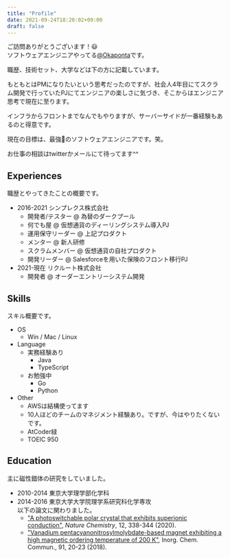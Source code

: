 ```yaml
---
title: "Profile"
date: 2021-09-24T18:20:02+09:00
draft: false
---
```


ご訪問ありがとうございます！😃  
ソフトウェアエンジニアやってる[@Okaponta](https://github.com/okaponta)です。

職歴、技術セット、大学などは下の方に記載しています。

もともとはPMになりたいという思考だったのですが、社会人4年目にてスクラム開発で行っていたPJにてエンジニアの楽しさに気づき、そこからはエンジニア思考で現在に至ります。

インフラからフロントまでなんでもやりますが、サーバーサイドが一番経験もあるのと得意です。

現在の目標は、最強💪のソフトウェアエンジニアです。笑。

お仕事の相談はtwitterかメールにて待ってます^^

## Experiences

職歴とやってきたことの概要です。

 - 2016-2021 シンプレクス株式会社
   - 開発者/テスター @ 為替のダークプール
   - 何でも屋 @ 仮想通貨のディーリングシステム導入PJ
   - 運用保守リーダー @ 上記プロダクト
   - メンター @ 新人研修
   - スクラムメンバー @ 仮想通貨の自社プロダクト
   - 開発リーダー @ Salesforceを用いた保険のフロント移行PJ
 - 2021-現在 リクルート株式会社
   - 開発者 @ オーダーエントリーシステム開発

## Skills

スキル概要です。

 - OS
   - Win / Mac / Linux
 - Language
   - 実務経験あり
     - Java
     - TypeScript
   - お勉強中
     - Go
     - Python
 - Other
   - AWSは結構使ってます
   - 10人ほどのチームのマネジメント経験あり。ですが、今はやりたくないです。
   - AtCoder緑
   - TOEIC 950

## Education

主に磁性錯体の研究をしていました。

 - 2010-2014 東京大学理学部化学科
 - 2014-2016 東京大学大学院理学系研究科化学専攻  
   以下の論文に関わりました。
   - ["A photoswitchable polar crystal that exhibits superionic conduction"](https://www.nature.com/articles/s41557-020-0427-2), *Nature Chemistry*, 12, 338-344 (2020). 
   - ["Vanadium pentacyanonitrosylmolybdate-based magnet exhibiting a high magnetic ordering temperature of 200 K"](https://www.sciencedirect.com/science/article/abs/pii/S1387700317309796), Inorg. Chem. Commun., 91, 20-23 (2018).
